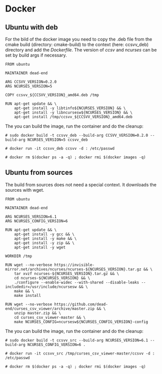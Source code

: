 # Docker

## Ubuntu with deb

For the bild of the docker image you need to copy the .deb file from the cmake build (directory: cmake-build) 
to the context (here: ccsvv_deb) directory and add the *Dockerfile*. The version of *ccsv* and *ncurses* can
be set by build args if necessary.

```
FROM ubuntu 

MAINTAINER dead-end

ARG CCSVV_VERSION=0.2.0
ARG NCURSES_VERSION=5

COPY ccsvv_${CCSVV_VERSION}_amd64.deb /tmp

RUN apt-get update && \
	apt-get install -y libtinfo${NCURSES_VERSION} && \
	apt-get install -y libncursesw${NCURSES_VERSION} && \
	apt-get install /tmp/ccsvv_${CCSVV_VERSION}_amd64.deb
```

The you can build the image, run the container and do the cleanup:

```
# sudo docker build -t ccsvv_deb --build-arg CCSVV_VERSION=0.2.0 --build-arg NCURSES_VERSION=5 ccsvv_deb

# docker run -it ccsvv_deb ccsvv -d : /etc/passwd

# docker rm $(docker ps -a -q) ; docker rmi $(docker images -q)
```

## Ubuntu from sources

The build from sources does not need a special context. It downloads the sources with wget.

```
FROM ubuntu 

MAINTAINER dead-end

ARG NCURSES_VERSION=6.1
ARG NCURSES_CONFIG_VERSION=6

RUN apt-get update && \
	apt-get install -y gcc && \
	apt-get install -y make && \
	apt-get install -y zip && \
	apt-get install -y wget 

WORKDIR /tmp

RUN wget --no-verbose https://invisible-mirror.net/archives/ncurses/ncurses-${NCURSES_VERSION}.tar.gz && \
	tar xvzf ncurses-${NCURSES_VERSION}.tar.gz && \
	cd ncurses-${NCURSES_VERSION} && \
	./configure --enable-widec --with-shared --disable-leaks --includedir=/usr/include/ncursesw && \
	make && \
	make install

RUN wget --no-verbose https://github.com/dead-end/curses_csv_viewer/archive/master.zip && \
	unzip master.zip && \
	cd curses_csv_viewer-master && \
	make NCURSES_CONFIG=ncursesw${NCURSES_CONFIG_VERSION}-config
```

The you can build the image, run the container and do the cleanup:

```
# sudo docker build -t ccsvv_src --build-arg NCURSES_VERSION=6.1 --build-arg NCURSES_CONFIG_VERSION=6 .

# docker run -it ccsvv_src /tmp/curses_csv_viewer-master/ccsvv -d : /etc/passwd

# docker rm $(docker ps -a -q) ; docker rmi $(docker images -q)
```